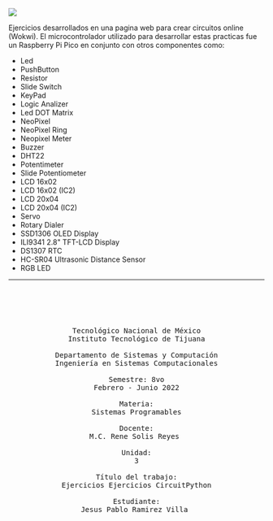 ![](https://images.cooltext.com/5548848.png)


Ejercicios desarrollados en una pagina web para crear circuitos online (Wokwi).
El microcontrolador utilizado para desarrollar estas practicas fue un Raspberry Pi Pico
en conjunto con otros componentes como: 
- Led
- PushButton
- Resistor
- Slide Switch 
- KeyPad
- Logic Analizer
- Led DOT Matrix
- NeoPixel
- NeoPixel Ring
- Neopixel Meter
- Buzzer
- DHT22
- Potentimeter
- Slide Potentiometer
- LCD 16x02
- LCD 16x02 (IC2)
- LCD 20x04
- LCD 20x04 (IC2)
- Servo
- Rotary Dialer
- SSD1306 OLED Display
- ILI9341 2.8" TFT-LCD Display
- DS1307 RTC
- HC-SR04 Ultrasonic Distance Sensor
- RGB LED
------

<pre>

	<p align=center>

Tecnológico Nacional de México
Instituto Tecnológico de Tijuana

Departamento de Sistemas y Computación
Ingeniería en Sistemas Computacionales

Semestre: 8vo
Febrero - Junio 2022

Materia:
Sistemas Programables

Docente:
M.C. Rene Solis Reyes 

Unidad:
3

Título del trabajo:
Ejercicios Ejercicios CircuitPython

Estudiante:
Jesus Pablo Ramirez Villa 

	</p>

</pre>
